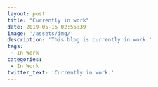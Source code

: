 ```yaml
---
layout: post
title: "Currently in work"
date: 2019-05-15 02:55:39
image: '/assets/img/'
description: 'This blog is currently in work.'
tags:
 - In Work
categories:
 - In Work
twitter_text: 'Currently in work.'
---
```

